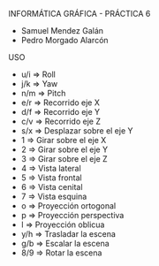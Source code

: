 INFORMÁTICA GRÁFICA - PRÁCTICA 6

- Samuel Mendez Galán
- Pedro Morgado Alarcón

USO

- u/i => Roll
- j/k => Yaw
- n/m => Pitch
- e/r => Recorrido eje X
- d/f => Recorrido eje Y
- c/v => Recorrido eje Z
- s/x => Desplazar sobre el eje Y
- 1 => Girar sobre el eje X
- 2 => Girar sobre el eje Y
- 3 => Girar sobre el eje Z
- 4 => Vista lateral
- 5 => Vista frontal
- 6 => Vista cenital
- 7 => Vista esquina
- o => Proyección ortogonal
- p => Proyección perspectiva
- l => Proyección oblicua
- y/h => Trasladar la escena
- g/b => Escalar la escena
- 8/9 => Rotar la escena
